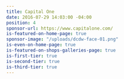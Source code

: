 ```yaml
---
title: Capital One
date: 2016-07-29 14:03:00 -04:00
position: 4
sponsor-url: https://www.capitalone.com/
is-featured-on-home-page: true
sponsor-image: "/uploads/dcdw-face-01.png"
is-even-on-home-page: true
is-featured-on-shops-galleries-page: true
is-first-tier: true
is-second-tier: true
is-third-tier: true
---
```

